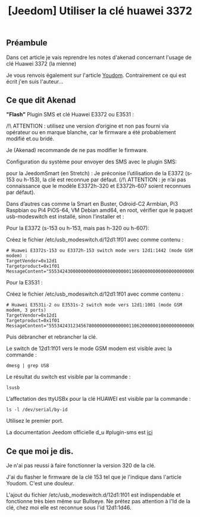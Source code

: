 ﻿---
title: "[Jeedom] Utiliser la clé huawei 3372"
excerpt: "Il est pour moi indispensable de pouvoir faire communiquer jeedom autrement que par les cannaux classique. Les sms est une excelente alternative si votre box internet ne fonctionne plus."
category: Jeedom
classes: wide
comments: true
tags: 
  - Jeedom
  - sms
  - huawei
---

## Préambule

Dans cet article je vais reprendre les notes d'akenad concernant l'usage de clé Huawei 3372 (la mienne)

Je vous renvois également sur l'article [Youdom](https://youdom.net/flashez-sa-cle-3g-huawei-e3372s-153/). Contrairement ce qui est écrit j'en suis l'auteur...

## Ce que dit Akenad

__"Flash"__ Plugin SMS et clé Huawei E3372 ou E3531 :

/!\ ATTENTION : utilisez une version d’origine et non pas fourni via opérateur ou en marque blanche, car le firmware a été probablement modifié et.ou bridé.

Je (Akenad) recommande de ne pas modifier le firmware.

Configuration du système pour envoyer des SMS avec le plugin SMS:

pour la JeedomSmart (en Stretch) :
Je préconise l’utilisation de la E3372 (s-153 ou h-153), la clé est reconnue par défaut.
(/!\ ATTENTION : je n’ai pas connaissance que le modèle E3372h-320 et E3372h-607 soient reconnues par défaut).

Dans d’autres cas comme la Smart en Buster, Odroid-C2 Armbian, Pi3 Raspbian ou Pi4 PiOS-64, VM Debian amd64,
en root, vérifier que le paquet usb-modeswitch est installé, sinon l’installer et :

Pour la E3372 (s-153 ou h-153, mais pas h-320 ou h-607):

Créez le fichier /etc/usb_modeswitch.d/12d1:1f01 avec comme contenu :

```
# Huawei E3372s-153 ou E3372h-153 switch mode vers 12d1:1442 (mode GSM modem) :
TargetVendor=0x12d1
Targetproduct=0x1f01
MessageContent="55534243000000000000000000000011060000000000000000000000000000"
```

Pour la E3531 :

Créez le fichier /etc/usb_modeswitch.d/12d1:1f01 avec comme contenu :

```
# Huawei E3531i-2 ou E3531s-2 switch mode vers 12d1:1001 (mode GSM modem, 3 ports)
TargetVendor=0x12d1
Targetproduct=0x1f01
MessageContent="55534243123456780000000000000011062000000100000000000000000000"
```

Puis débrancher et rebrancher la clé.

Le switch de 12d1:1f01 vers le mode GSM modem est visible avec la commande :

```
dmesg | grep USB
```

Le résultat du switch est visible par la commande :

```
lsusb
```

L’affectation des ttyUSBx pour la clé HUAWEI est visible par la commande :

```
ls -l /dev/serial/by-id
```

Utilisez le premier port.

La documentation Jeedom officielle d_u #plugin-sms est [ici](https://doc.jeedom.com/fr_FR/plugins/communication/sms/)

## Ce que moi je dis.

Je n'ai pas reussi à faire fonctionner la version 320 de la clé. 

J'ai du flasher le firmware de la clé 153 tel que je l'indique dans l'article Youdom. C'est une douleur.

L'ajout du fichier /etc/usb_modeswitch.d/12d1:1f01 est indispendable et fonctionne très bien même sur Bullseye. Ne prétez pas attention à l'Id de la clé, chez moi elle est reconnue sous l'id 12d1:1d46.

